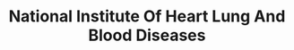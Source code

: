 ---
# This topic lives at
# https://digital.gov/topics/national-institute-of-heart-lung-and-blood-diseases

# Topic Title
title: "National Institute Of Heart Lung And Blood Diseases"

# description — keep it short and clear
summary: ""

# Weight
weight: 1

# For more information on managing topics,
# see https://github.com/GSA/digitalgov.gov/wiki/topics
---